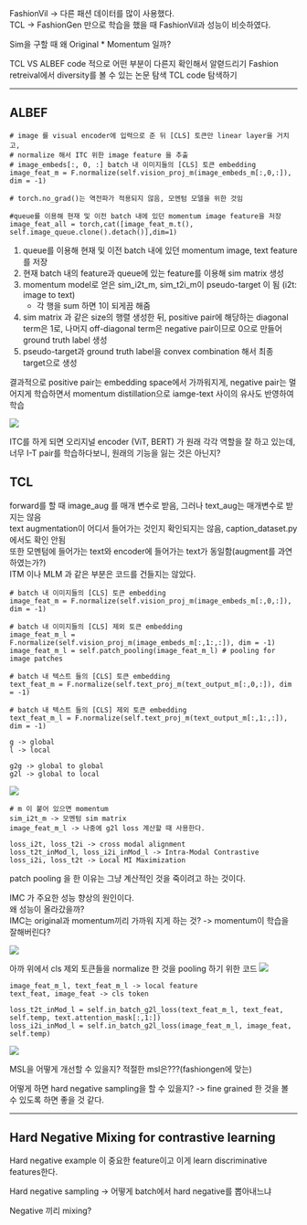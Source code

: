 FashionVil -> 다른 패션 데이터를 많이 사용했다.  
TCL -> FashionGen 만으로 학습을 했을 때 FashionVil과 성능이 비슷하였다.  

Sim을 구할 때 왜 Original * Momentum 일까? 

TCL VS ALBEF code 적으로 어떤 부분이 다른지 확인해서 알렫드리기
Fashion retreival에서 diversity를 볼 수 있는 논문 탐색
TCL code 탐색하기

----- 
## ALBEF 


```
# image 를 visual encoder에 입력으로 준 뒤 [CLS] 토큰만 linear layer을 거치고,
# normalize 해서 ITC 위한 image feature 을 추출
# image_embeds[:, 0, :] batch 내 이미지들의 [CLS] 토큰 embedding
image_feat_m = F.normalize(self.vision_proj_m(image_embeds_m[:,0,:]), dim = -1)

# torch.no_grad()는 역전파가 적용되지 않음, 모멘텀 모델을 위한 것임

#queue를 이용해 현재 및 이전 batch 내에 있던 momentum image feature을 저장
image_feat_all = torch,cat([image_feat_m.t(), self.image_queue.clone().detach()],dim=1)

```

1. queue를 이용해 현재 및 이전 batch 내에 있던 momentum image, text feature를 저장
2. 현재 batch 내의 feature과 queue에 있는 feature를 이용해 sim matrix 생성
3. momentum model로 얻은 sim_i2t_m, sim_t2i_m이 pseudo-target 이 됨 (i2t: image to text)
   - 각 행을 sum 하면 1이 되게끔 해줌
4. sim matrix 과 같은 size의 행렬 생성한 뒤, positive pair에 해당하는 diagonal term은 1로, 나머지 off-diagonal term은 negative pair이므로 0으로 만들어 ground truth label 생성
5. pseudo-target과 ground truth label을 convex combination 해서 최종 target으로 생성

결과적으로 positive pair는 embedding space에서 가까워지게, negative pair는 멀어지게 학습하면서 momentum distillation으로 iamge-text 사이의 유사도 반영하여 학습

![](https://i.imgur.com/KHsCedi.png)

ITC를 하게 되면 오리지널 encoder (ViT, BERT) 가 원래 각각 역할을 잘 하고 있는데, 너무 I-T pair를 학습하다보니, 원래의 기능을 잃는 것은 아닌지?

## TCL

forward를 할 때 image_aug 를 매개 변수로 받음, 그러나 text_aug는 매개변수로 받지는 않음  
text augmentation이 어디서 들어가는 것인지 확인되지는 않음, caption_dataset.py에서도 확인 안됨  
또한 모멘텀에 들어가는 text와 encoder에 들어가는 text가 동일함(augment를 과연하였는가?)  
ITM 이나 MLM 과 같은 부분은 코드를 건들지는 않았다. 

```
# batch 내 이미지들의 [CLS] 토큰 embedding
image_feat_m = F.normalize(self.vision_proj_m(image_embeds_m[:,0,:]), dim = -1)

# batch 내 이미지들의 [CLS] 제외 토큰 embedding
image_feat_m_l = F.normalize(self.vision_proj_m(image_embeds_m[:,1:,:]), dim = -1)
image_feat_m_l = self.patch_pooling(image_feat_m_l) # pooling for image patches

# batch 내 텍스트 들의 [CLS] 토큰 embedding
text_feat_m = F.normalize(self.text_proj_m(text_output_m[:,0,:]), dim = -1)

# batch 내 텍스트 들의 [CLS] 제외 토큰 embedding
text_feat_m_l = F.normalize(self.text_proj_m(text_output_m[:,1:,:]), dim = -1)
```

```
g -> global
l -> local

g2g -> global to global
g2l -> global to local
```

![](https://i.imgur.com/6F3FiZj.png)

```
# m 이 붙어 있으면 momentum
sim_i2t_m -> 모멘텀 sim matrix
image_feat_m_l -> 나중에 g2l loss 계산할 때 사용한다. 

loss_i2t, loss_t2i -> cross modal alignment 
loss_t2t_inMod_l, loss_i2i_inMod_l -> Intra-Modal Contrastive
loss_i2i, loss_t2t -> Local MI Maximization

```
patch pooling 을 한 이유는 그냥 계산적인 것을 죽이려고 하는 것이다. 

IMC 가 주요한 성능 향상의 원인이다.   
왜 성능이 올라갔을까?  
IMC는 original과 momentum끼리 가까워 지게 하는 것? -> momentum이 학습을 잘해버린다?

![](https://i.imgur.com/E9RdlfV.png)

아까 위에서 cls 제외 토큰들을 normalize 한 것을 pooling 하기 위한 코드
![](https://i.imgur.com/a2B39J3.png)

```
image_feat_m_l, text_feat_m_l -> local feature
text_feat, image_feat -> cls token

loss_t2t_inMod_l = self.in_batch_g2l_loss(text_feat_m_l, text_feat, self.temp, text.attention_mask[:,1:])
loss_i2i_inMod_l = self.in_batch_g2l_loss(image_feat_m_l, image_feat, self.temp)
```

![](https://i.imgur.com/THAwSYU.png)

MSL을 어떻게 개선할 수 있을지? 적절한 msl은???(fashiongen에 맞는)

어떻게 하면 hard negative sampling을 할 수 있을지? -> fine grained 한 것을 볼 수 있도록 하면 좋을 것 같다.

----
## Hard Negative Mixing for contrastive learning

Hard negative example 이 중요한 feature이고 이게 learn discriminative features한다.

Hard negative sampling -> 어떻게 batch에서 hard negative를 뽑아내느냐   

Negative 끼리 mixing?
